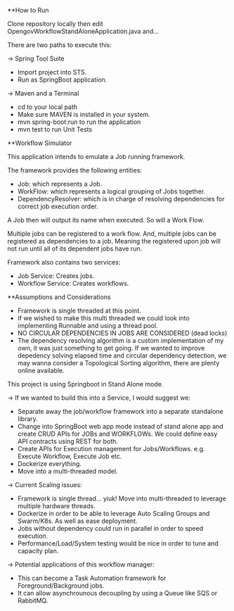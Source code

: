 **How to Run

Clone repository locally then edit OpengovWorkflowStandAloneApplication.java and...

There are two paths to execute this:

-> Spring Tool Suite
   - Import project into STS.
   - Run as SpringBoot application.
   
-> Maven and a Terminal
   - cd to your local path
   - Make sure MAVEN is installed in your system.
   - mvn spring-boot:run to run the application
   - mvn test to run Unit Tests


**Workflow Simulator

This application intends to emulate a Job running framework.

The framework provides the following entities:

* Job: which represents a Job.
* WorkFlow: which represents a logical grouping of Jobs together.
* DependencyResolver: which is in charge of resolving dependencies for correct job execution order.

A Job then will output its name when executed. So will a Work Flow. 

Multiple jobs can be registered to a work flow. And, multiple jobs can be registered as dependencies to a job. Meaning the 
registered upon job will not run until all of its dependent jobs have run.

Framework also contains two services:

* Job Service: Creates jobs.
* Workflow Service: Creates workflows.

**Assumptions and Considerations

- Framework is single threaded at this point. 
- If we wished to make this multi threaded we could look into implementing Runnable and using a thread pool.
- NO CIRCULAR DEPENDENCIES IN JOBS ARE CONSIDERED (dead locks)
- The dependency resolving algorithm is a custom implementation of my own, it was just something to get going. If we 
wanted to improve depedency solving elapsed time and circular dependency detection, we may wanna consider a Topological Sorting 
algorithm, there are plenty online available.

This project is using Springboot in Stand Alone mode. 

-> If we wanted to build this into a Service, I would suggest we:
   - Separate away the job/workflow framework into a separate standalone library.
   - Change into SpringBoot web app mode instead of stand alone app and create CRUD APIs for JOBs and WORKFLOWs. We could define
     easy API contracts using REST for both.
   - Create APIs for Execution management for Jobs/Workflows. e.g. Execute Workflow, Execute Job etc.
   - Dockerize everything.
   - Move into a multi-threaded model.

-> Current Scaling issues:
   - Framework is single thread... yiuk! Move into multi-threaded to leverage multiple hardware threads.
   - Dockerize in order to be able to leverage Auto Scaling Groups and Swarm/K8s. As well as ease deployment.
   - Jobs without dependency could run in parallel in order to speed execution.
   - Performance/Load/System testing would be nice in order to tune and capacity plan.

-> Potential applications of this workflow manager:
   - This can become a Task Automation framework for Foreground/Background jobs.
   - It can allow asynchrounous decoupling by using a Queue like SQS or RabbitMQ.
 

